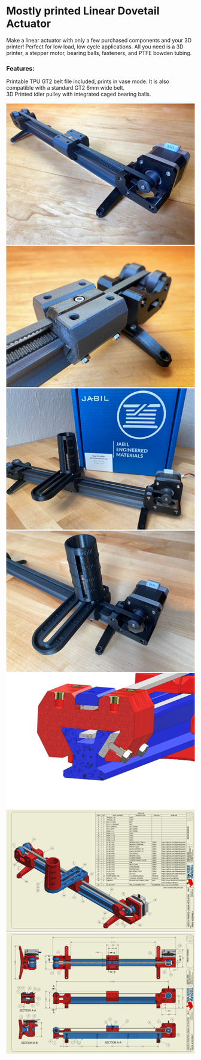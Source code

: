# Mostly printed Linear Dovetail Actuator 
Make a linear actuator with only a few purchased components and your 3D printer! Perfect for low load, low cycle applications. All you need is a 3D printer, a stepper motor, bearing balls, fasteners, and PTFE bowden tubing.<br/>
### Features:
Printable TPU GT2 belt file included, prints in vase mode. It is also compatible with a standard GT2 6mm wide belt.<br/>
3D Printed idler pulley with integrated caged bearing balls.<br/>
<br/>
![P](Images/ACTUATOR%20DL2-2.jpg)
![P](Images/ACTUATOR%20DL2-3.jpg)
![P](Images/ACTUATOR-LOAD-2.jpg)
![P](Images/ACTUATOR-LOAD-3.jpg)
![P](Images/FREE%20GIB.png)
![P](Images/LA-DL2-00_PG1.png)
![P](Images/LA-DL2-00_PG2.png)
